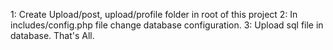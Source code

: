 1: Create Upload/post, upload/profile folder in root of this project 
2: In includes/config.php file change database configuration.
3: Upload sql file in database.
That's All.
